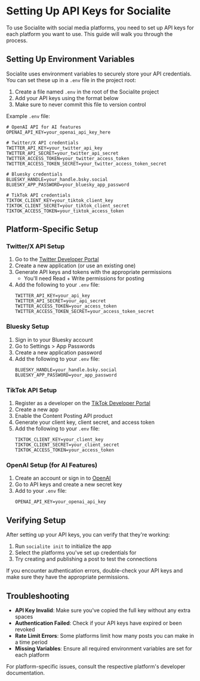 # Setting Up API Keys for Socialite

To use Socialite with social media platforms, you need to set up API keys for each platform you want to use. This guide will walk you through the process.

## Setting Up Environment Variables

Socialite uses environment variables to securely store your API credentials. You can set these up in a `.env` file in the project root:

1. Create a file named `.env` in the root of the Socialite project
2. Add your API keys using the format below
3. Make sure to never commit this file to version control

Example `.env` file:
```
# OpenAI API for AI features
OPENAI_API_KEY=your_openai_api_key_here

# Twitter/X API credentials
TWITTER_API_KEY=your_twitter_api_key
TWITTER_API_SECRET=your_twitter_api_secret
TWITTER_ACCESS_TOKEN=your_twitter_access_token
TWITTER_ACCESS_TOKEN_SECRET=your_twitter_access_token_secret

# Bluesky credentials
BLUESKY_HANDLE=your_handle.bsky.social
BLUESKY_APP_PASSWORD=your_bluesky_app_password

# TikTok API credentials
TIKTOK_CLIENT_KEY=your_tiktok_client_key
TIKTOK_CLIENT_SECRET=your_tiktok_client_secret
TIKTOK_ACCESS_TOKEN=your_tiktok_access_token
```

## Platform-Specific Setup

### Twitter/X API Setup

1. Go to the [Twitter Developer Portal](https://developer.twitter.com/en/portal/dashboard)
2. Create a new application (or use an existing one)
3. Generate API keys and tokens with the appropriate permissions
   - You'll need Read + Write permissions for posting
4. Add the following to your `.env` file:
   ```
   TWITTER_API_KEY=your_api_key
   TWITTER_API_SECRET=your_api_secret
   TWITTER_ACCESS_TOKEN=your_access_token
   TWITTER_ACCESS_TOKEN_SECRET=your_access_token_secret
   ```

### Bluesky Setup

1. Sign in to your Bluesky account
2. Go to Settings > App Passwords
3. Create a new application password
4. Add the following to your `.env` file:
   ```
   BLUESKY_HANDLE=your_handle.bsky.social
   BLUESKY_APP_PASSWORD=your_app_password
   ```

### TikTok API Setup

1. Register as a developer on the [TikTok Developer Portal](https://developers.tiktok.com/)
2. Create a new app 
3. Enable the Content Posting API product
4. Generate your client key, client secret, and access token
5. Add the following to your `.env` file:
   ```
   TIKTOK_CLIENT_KEY=your_client_key
   TIKTOK_CLIENT_SECRET=your_client_secret
   TIKTOK_ACCESS_TOKEN=your_access_token
   ```

### OpenAI Setup (for AI Features)

1. Create an account or sign in to [OpenAI](https://platform.openai.com/)
2. Go to API keys and create a new secret key
3. Add to your `.env` file:
   ```
   OPENAI_API_KEY=your_openai_api_key
   ```

## Verifying Setup

After setting up your API keys, you can verify that they're working:

1. Run `socialite init` to initialize the app
2. Select the platforms you've set up credentials for
3. Try creating and publishing a post to test the connections

If you encounter authentication errors, double-check your API keys and make sure they have the appropriate permissions.

## Troubleshooting

- **API Key Invalid**: Make sure you've copied the full key without any extra spaces
- **Authentication Failed**: Check if your API keys have expired or been revoked
- **Rate Limit Errors**: Some platforms limit how many posts you can make in a time period
- **Missing Variables**: Ensure all required environment variables are set for each platform

For platform-specific issues, consult the respective platform's developer documentation.
